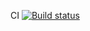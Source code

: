 CI [![Build status](https://ci.appveyor.com/api/projects/status/krmop84qaf6js0a6?svg=true)](https://ci.appveyor.com/project/skatt32/rest-api)
